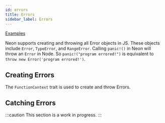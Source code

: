 ```yaml
---
id: errors
title: Errors
sidebar_label: Errors
---
```


[Examples](https://github.com/neon-bindings/examples/tree/legacy/errors)

Neon supports creating and throwing all Error objects in JS. These objects include `Error`, `TypeError`, and `RangeError`. Calling `panic!()` in Neon will throw an `Error` in Node. So `panic!("program errored!")` is equivalent to `throw new Error('program errored!')`. 

## Creating Errors

The `FunctionContext` trait is used to create and throw Errors.

## Catching Errors

:::caution
This section is a work in progress.
:::
